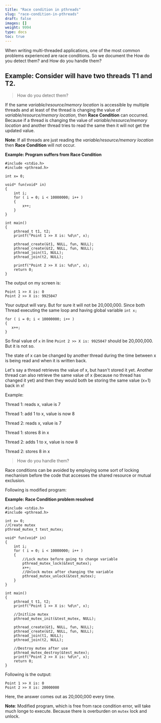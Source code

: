 ```yaml
---
title: "Race condition in pthreads"
slug: "race-condition-in-pthreads"
draft: false
images: []
weight: 9994
type: docs
toc: true
---
```


When writing multi-threaded applications, one of the most common problems experienced are race conditions. So we document the How do you detect them? and How do you handle them?

## Example: Consider will have two threads T1 and T2.
> How do you detect them?

If the same _variable/resource/memory location_ is accessible by multiple threads and at least of the thread is changing the value of _variable/resource/memory location_, then **Race Condition** can occurred. Because if a thread is changing the value of _variable/resource/memory location_ and another thread tries to read the same then it will not get the updated value.

**Note**: If all threads are just reading the _variable/resource/memory location_ then **Race Condition** will not occur.

**Example: Program suffers from Race Condition**  
    
    #include <stdio.h>
    #include <pthread.h>
    
    int x= 0;
    
    void* fun(void* in)
    {
        int i;
        for ( i = 0; i < 10000000; i++ )
        {
            x++;
        }
    }
    
    int main()
    {
        pthread_t t1, t2;
        printf("Point 1 >> X is: %d\n", x);
    
        pthread_create(&t1, NULL, fun, NULL);
        pthread_create(&t2, NULL, fun, NULL);
        pthread_join(t1, NULL);
        pthread_join(t2, NULL);
    
        printf("Point 2 >> X is: %d\n", x);
        return 0;
    }

The output on my screen is:  

    Point 1 >> X is: 0
    Point 2 >> X is: 9925047

Your output will vary. But for sure it will not be 20,000,000. Since both Thread executing the same loop and having global variable `int x;` 

    for ( i = 0; i < 10000000; i++ )
    {
       x++; 
    }

So final value of `x` in line `Point 2 >> X is: 9925047` should be 20,000,000. But it is not so.

The state of x can be changed by another thread during the time between x is being read and when it is written back.

Let's say a thread retrieves the value of x, but hasn't stored it yet. Another thread can also retrieve the same value of x (because no thread has changed it yet) and then they would both be storing the same value (x+1) back in x!

Example:

Thread 1: reads x, value is 7

Thread 1: add 1 to x, value is now 8

Thread 2: reads x, value is 7

Thread 1: stores 8 in x

Thread 2: adds 1 to x, value is now 8

Thread 2: stores 8 in x

> How do you handle them?

Race conditions can be avoided by employing some sort of locking mechanism before the code that accesses the shared resource or mutual exclusion.

Following is modified program:

**Example: Race Condition problem resolved** 

    #include <stdio.h>
    #include <pthread.h>
    
    int x= 0;
    //Create mutex
    pthread_mutex_t test_mutex;
    
    void* fun(void* in)
    {
        int i;
        for ( i = 0; i < 10000000; i++ )
        {
            //Lock mutex before going to change variable
            pthread_mutex_lock(&test_mutex);
            x++;
            //Unlock mutex after changing the variable
            pthread_mutex_unlock(&test_mutex);
        }
    }
    
    int main()
    {
        pthread_t t1, t2;
        printf("Point 1 >> X is: %d\n", x);
    
        //Initlize mutex
        pthread_mutex_init(&test_mutex, NULL);
    
        pthread_create(&t1, NULL, fun, NULL);
        pthread_create(&t2, NULL, fun, NULL);
        pthread_join(t1, NULL);
        pthread_join(t2, NULL);
    
        //Destroy mutex after use
        pthread_mutex_destroy(&test_mutex);
        printf("Point 2 >> X is: %d\n", x);
        return 0;
    }

Following is the output:

    Point 1 >> X is: 0
    Point 2 >> X is: 20000000

Here, the answer comes out as 20,000,000 every time.

**Note**: Modified program, which is free from race condition error, will take much longe to execute. Because there is overburden on `mutex` lock and unlock.



